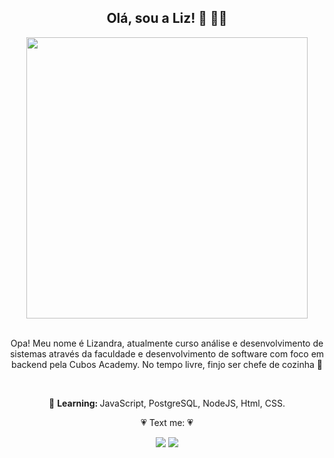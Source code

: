 
<span align="center">

##  Olá, sou a Liz! 👋 👩‍💻

</span>


<div align="center">
<img src ="https://github.com/Lizaliz0/Lizaliz0/assets/138259133/6df4e6f1-65c2-48c8-be6c-f225609b72ba" width="450px"  />
</div>
<br/>

<p align="center">
  Opa! Meu nome é Lizandra, atualmente curso análise e desenvolvimento de sistemas através da faculdade e desenvolvimento de software com foco em backend pela Cubos Academy. No tempo livre, finjo ser chefe de cozinha 🫠

</p>
<br/>

<p align="center">
  🚀  <strong>Learning: </strong> JavaScript, PostgreSQL, NodeJS, Html, CSS.
</p>

<p align="center">
  💗 Text me: 💗               
</p>

<p align="center">
  <a href="https://www.linkedin.com/in/lizzgomes/" alt="Linkedin">
  <img src ="https://img.shields.io/badge/-Linkedin-0e76a8?style=for-the-badge&logo=Linkedin&logoColor=white&link=https:/https://www.linkedin.com/in/lizzgomes//" /></a>
  <a href="mailto:lizz.works007@gmail.com" alt="Gmail">
  <img src ="https://img.shields.io/badge/Gmail-D14836?style=for-the-badge&logo=gmail&logoColor=white&link="mailto:lizz.works007@gmail.com" /></a>
</p>  


